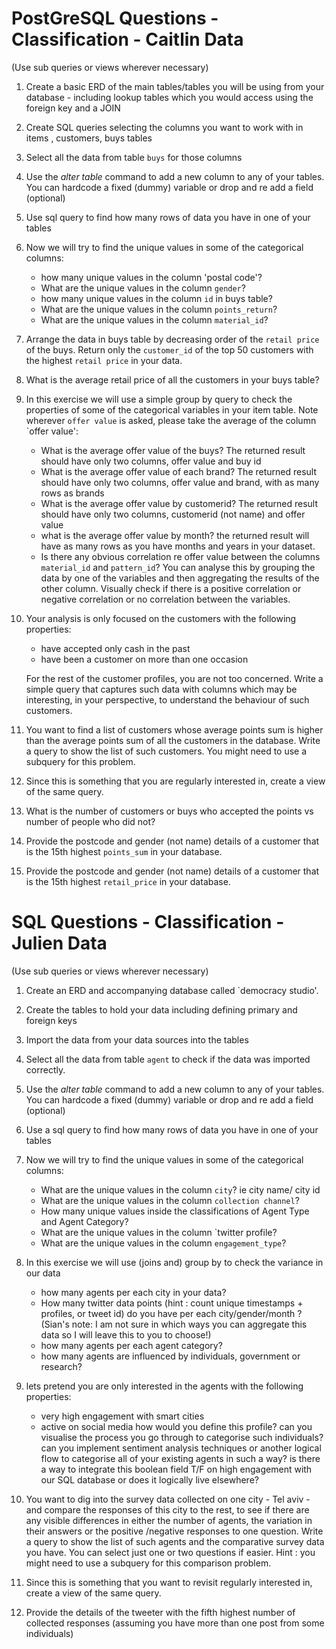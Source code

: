 
# PostGreSQL Questions - Classification - Caitlin Data 

(Use sub queries or views wherever necessary)

1. Create a basic ERD of the main tables/tables you will be using from your database - including lookup tables which you would access using the foreign key and a JOIN
2. Create SQL queries selecting the columns you want to work with in items , customers, buys tables 
3.  Select all the data from table `buys` for those columns 
5.  Use the _alter table_ command to add a new column to any of your tables. You can hardcode a fixed (dummy) variable or drop and re add a field (optional)
6.  Use sql query to find how many rows of data you have in one of your tables
7.  Now we will try to find the unique values in some of the categorical columns:

    - how many unique values in the column 'postal code'?
    - What are the unique values in the column `gender`?
    - how many unique values in the column `id` in buys table?
    - What are the unique values in the column `points_return`?
    - What are the unique values in the column `material_id`?
    
8.  Arrange the data in buys table by decreasing order of the `retail price` of the buys. Return only the `customer_id` of the top 50 customers with the highest `retail price` in your data.
9.  What is the average retail price of all the customers in your buys table?
10. In this exercise we will use a simple group by query to check the properties of some of the categorical variables in your item table. Note wherever `offer value` is asked, please take the average of the column `offer value': 

    - What is the average offer value of the buys? The returned result should have only two columns, offer value and buy id
    - What is the average offer value of each brand? The returned result should have only two columns, offer value and brand, with as many rows as brands
    - What is the average offer value by customerid? The returned result should have only two columns, customerid (not name) and offer value
    - what is the average offer value by month? the returned result will have as many rows as you have months and years in your dataset.
    - Is there any obvious correlation re offer value between the columns `material_id` and `pattern_id`? You can analyse this by grouping the data by one of the variables and then aggregating the results of the other column. Visually check if there is a positive correlation or negative correlation or no correlation between the variables.

11. Your analysis is only focused on the customers with the following properties:

    - have accepted only cash in the past
    - have been a customer on more than one occasion

    For the rest of the customer profiles, you are not too concerned. Write a simple query that captures such data with columns which may be interesting, in your perspective, to understand the behaviour of such customers. 

12. You want to find a list of customers whose average points sum is higher than the average points sum of all the customers in the database. Write a query to show the list of such customers. You might need to use a subquery for this problem.
13. Since this is something that you are regularly interested in, create a view of the same query.
14. What is the number of customers or buys who accepted the points vs number of people who did not?
15. Provide the postcode and gender (not name) details of a customer that is the 15th highest `points_sum` in your database.
16. Provide the postcode and gender (not name) details of a customer that is the 15th highest `retail_price` in your database.
 
 


# SQL Questions - Classification - Julien Data 

(Use sub queries or views wherever necessary)

1. Create an ERD and accompanying database called `democracy studio'.   
2. Create the tables to hold your data including defining primary and foreign keys 
3. Import the data from your data sources into the tables
4.  Select all the data from table `agent` to check if the data was imported correctly.
5.  Use the _alter table_ command to add a new column to any of your tables. You can hardcode a fixed (dummy) variable or drop and re add a field (optional)
6.  Use a sql query to find how many rows of data you have in one of your tables
7.  Now we will try to find the unique values in some of the categorical columns:

    - What are the unique values in the column `city`? ie city name/ city id
    - What are the unique values in the column `collection channel`?
    - How many unique values inside the classifications of Agent Type and Agent Category? 
    - What are the unique values in the column `twitter profile?
    - What are the unique values in the column `engagement_type`?

8.  In this exercise we will use (joins and) group by to check the variance in our data

    - how many agents per each city in your data?
    - How many twitter data points (hint : count unique timestamps + profiles, or tweet id) do you have per each city/gender/month ? (Sian's note: I am not sure in which ways you can aggregate this data so I will leave this to you to choose!)
    - how many agents per each agent category?
    - how many agents are influenced by individuals, government or research? 

11. lets pretend you are only interested in the agents with the following properties:
    - very high engagement with smart cities 
    - active on social media
 how would you define this profile? 
 can you visualise the process you go through to categorise such individuals? 
 can you implement sentiment analysis techniques or another logical flow to categorise all of your existing agents in such a way? 
 is there a way to integrate this boolean field T/F on high engagement with our SQL database or does it logically live elsewhere?

12. You want to dig into the survey data collected on one city - Tel aviv - and compare the responses of this city to the rest, to see if there are any visible differences in either the number of agents, the variation in their answers or the positive /negative responses to one question.  Write a query to show the list of such agents and the comparative survey data you have. You can select just one or two questions if easier. Hint : you might need to use a subquery for this comparison problem.
13. Since this is something that you want to revisit regularly interested in, create a view of the same query.
14. Provide the details of the tweeter with the fifth highest number of collected responses (assuming you have more than one post from some individuals)
